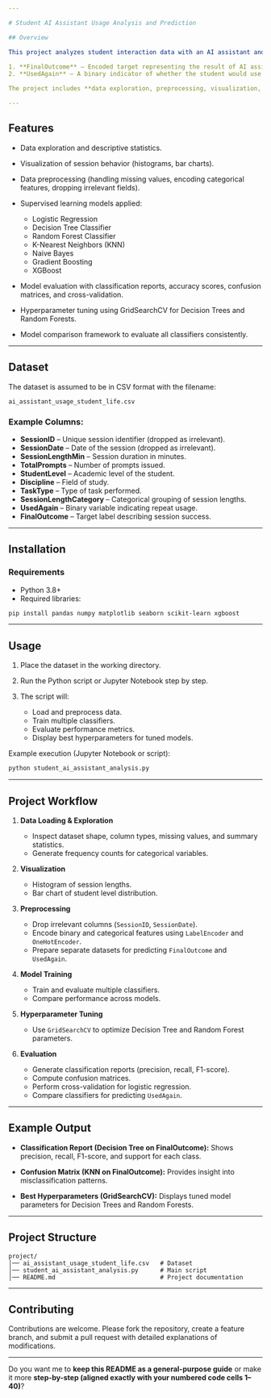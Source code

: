 ```yaml
---

# Student AI Assistant Usage Analysis and Prediction

## Overview

This project analyzes student interaction data with an AI assistant and builds multiple machine learning models to predict two key outcomes:

1. **FinalOutcome** – Encoded target representing the result of AI assistant usage.
2. **UsedAgain** – A binary indicator of whether the student would use the assistant again.

The project includes **data exploration, preprocessing, visualization, model training, hyperparameter tuning, and performance evaluation** using several classification algorithms.

---
```


## Features

* Data exploration and descriptive statistics.
* Visualization of session behavior (histograms, bar charts).
* Data preprocessing (handling missing values, encoding categorical features, dropping irrelevant fields).
* Supervised learning models applied:

  * Logistic Regression
  * Decision Tree Classifier
  * Random Forest Classifier
  * K-Nearest Neighbors (KNN)
  * Naive Bayes
  * Gradient Boosting
  * XGBoost
* Model evaluation with classification reports, accuracy scores, confusion matrices, and cross-validation.
* Hyperparameter tuning using GridSearchCV for Decision Trees and Random Forests.
* Model comparison framework to evaluate all classifiers consistently.

---

## Dataset

The dataset is assumed to be in CSV format with the filename:

```
ai_assistant_usage_student_life.csv
```

### Example Columns:

* **SessionID** – Unique session identifier (dropped as irrelevant).
* **SessionDate** – Date of the session (dropped as irrelevant).
* **SessionLengthMin** – Session duration in minutes.
* **TotalPrompts** – Number of prompts issued.
* **StudentLevel** – Academic level of the student.
* **Discipline** – Field of study.
* **TaskType** – Type of task performed.
* **SessionLengthCategory** – Categorical grouping of session lengths.
* **UsedAgain** – Binary variable indicating repeat usage.
* **FinalOutcome** – Target label describing session success.

---

## Installation

### Requirements

* Python 3.8+
* Required libraries:

```bash
pip install pandas numpy matplotlib seaborn scikit-learn xgboost
```

---

## Usage

1. Place the dataset in the working directory.
2. Run the Python script or Jupyter Notebook step by step.
3. The script will:

   * Load and preprocess data.
   * Train multiple classifiers.
   * Evaluate performance metrics.
   * Display best hyperparameters for tuned models.

Example execution (Jupyter Notebook or script):

```bash
python student_ai_assistant_analysis.py
```

---

## Project Workflow

1. **Data Loading & Exploration**

   * Inspect dataset shape, column types, missing values, and summary statistics.
   * Generate frequency counts for categorical variables.

2. **Visualization**

   * Histogram of session lengths.
   * Bar chart of student level distribution.

3. **Preprocessing**

   * Drop irrelevant columns (`SessionID`, `SessionDate`).
   * Encode binary and categorical features using `LabelEncoder` and `OneHotEncoder`.
   * Prepare separate datasets for predicting `FinalOutcome` and `UsedAgain`.

4. **Model Training**

   * Train and evaluate multiple classifiers.
   * Compare performance across models.

5. **Hyperparameter Tuning**

   * Use `GridSearchCV` to optimize Decision Tree and Random Forest parameters.

6. **Evaluation**

   * Generate classification reports (precision, recall, F1-score).
   * Compute confusion matrices.
   * Perform cross-validation for logistic regression.
   * Compare classifiers for predicting `UsedAgain`.

---

## Example Output

* **Classification Report (Decision Tree on FinalOutcome):**
  Shows precision, recall, F1-score, and support for each class.

* **Confusion Matrix (KNN on FinalOutcome):**
  Provides insight into misclassification patterns.

* **Best Hyperparameters (GridSearchCV):**
  Displays tuned model parameters for Decision Trees and Random Forests.

---

## Project Structure

```
project/
│── ai_assistant_usage_student_life.csv   # Dataset  
│── student_ai_assistant_analysis.py      # Main script  
│── README.md                             # Project documentation  
```

---

## Contributing

Contributions are welcome. Please fork the repository, create a feature branch, and submit a pull request with detailed explanations of modifications.

---

Do you want me to **keep this README as a general-purpose guide** or make it more **step-by-step (aligned exactly with your numbered code cells 1–40)**?

